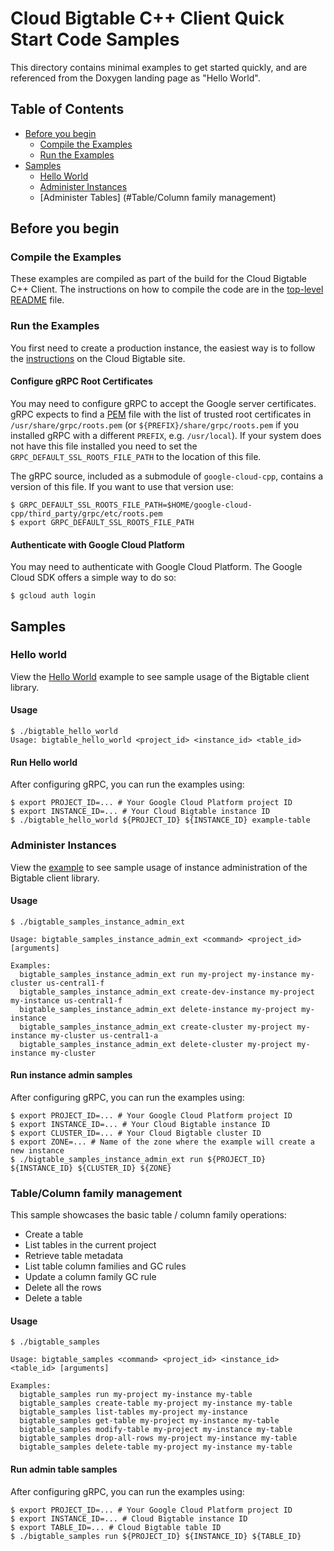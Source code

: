 # Cloud Bigtable C++ Client Quick Start Code Samples

This directory contains minimal examples to get started quickly, and are
referenced from the Doxygen landing page as "Hello World".

## Table of Contents

- [Before you begin](#before-you-begin)
  - [Compile the Examples](#compile-the-examples)  
  - [Run the Examples](#run-the-examples)
- [Samples](#samples)
  - [Hello World](#hello-world)
  - [Administer Instances](#administer-instances)
  - [Administer Tables] (#Table/Column family management)

## Before you begin

### Compile the Examples

These examples are compiled as part of the build for the Cloud Bigtable C++
Client.  The instructions on how to compile the code are in the
[top-level README](../../README.md) file.

### Run the Examples

You first need to create a production instance, the easiest way is to
follow the
[instructions](https://cloud.google.com/bigtable/docs/creating-instance)
on the Cloud Bigtable site.

#### Configure gRPC Root Certificates

You may need to configure gRPC to accept the Google server certificates.
gRPC expects to find a
[PEM](https://en.wikipedia.org/wiki/Privacy-enhanced_Electronic_Mail) file
with the list of trusted root certificates in `/usr/share/grpc/roots.pem`
(or `${PREFIX}/share/grpc/roots.pem` if you installed gRPC with a different
`PREFIX`, e.g. `/usr/local`).  If your system does not have this file installed
you need to set the `GRPC_DEFAULT_SSL_ROOTS_FILE_PATH` to the location of this
file.

The gRPC source, included as a submodule of `google-cloud-cpp`, contains
a version of this file. If you want to use that version use:

```console
$ GRPC_DEFAULT_SSL_ROOTS_FILE_PATH=$HOME/google-cloud-cpp/third_party/grpc/etc/roots.pem
$ export GRPC_DEFAULT_SSL_ROOTS_FILE_PATH
```

#### Authenticate with Google Cloud Platform

You may need to authenticate with Google Cloud Platform. The Google Cloud SDK
offers a simple way to do so:

```console
$ gcloud auth login
```

## Samples

### Hello world

View the [Hello World][hello_world_code] example to see sample usage of the Bigtable client library.

#### Usage

```console
$ ./bigtable_hello_world
Usage: bigtable_hello_world <project_id> <instance_id> <table_id>
```

#### Run Hello world
After configuring gRPC, you can run the examples using:

```console
$ export PROJECT_ID=... # Your Google Cloud Platform project ID
$ export INSTANCE_ID=... # Your Cloud Bigtable instance ID
$ ./bigtable_hello_world ${PROJECT_ID} ${INSTANCE_ID} example-table
```

### Administer Instances

View the [example][instance_admin_code] to see sample usage of instance administration of
the Bigtable client library.

#### Usage

```console
$ ./bigtable_samples_instance_admin_ext

Usage: bigtable_samples_instance_admin_ext <command> <project_id> [arguments]

Examples:
  bigtable_samples_instance_admin_ext run my-project my-instance my-cluster us-central1-f
  bigtable_samples_instance_admin_ext create-dev-instance my-project my-instance us-central1-f
  bigtable_samples_instance_admin_ext delete-instance my-project my-instance
  bigtable_samples_instance_admin_ext create-cluster my-project my-instance my-cluster us-central1-a
  bigtable_samples_instance_admin_ext delete-cluster my-project my-instance my-cluster
```

#### Run instance admin samples

After configuring gRPC, you can run the examples using:

```console
$ export PROJECT_ID=... # Your Google Cloud Platform project ID
$ export INSTANCE_ID=... # Your Cloud Bigtable instance ID
$ export CLUSTER_ID=... # Your Cloud Bigtable cluster ID
$ export ZONE=... # Name of the zone where the example will create a new instance
$ ./bigtable_samples_instance_admin_ext run ${PROJECT_ID} ${INSTANCE_ID} ${CLUSTER_ID} ${ZONE}
```

[hello_world_code]: bigtable_hello_world.cc
[instance_admin_code]: bigtable_samples_instance_admin_ext.cc

### Table/Column family management

This sample showcases the basic table / column family operations:

- Create a table
- List tables in the current project
- Retrieve table metadata
- List table column families and GC rules
- Update a column family GC rule
- Delete all the rows
- Delete a table

#### Usage

```console
$ ./bigtable_samples

Usage: bigtable_samples <command> <project_id> <instance_id> <table_id> [arguments]

Examples:
  bigtable_samples run my-project my-instance my-table 
  bigtable_samples create-table my-project my-instance my-table
  bigtable_samples list-tables my-project my-instance
  bigtable_samples get-table my-project my-instance my-table
  bigtable_samples modify-table my-project my-instance my-table
  bigtable_samples drop-all-rows my-project my-instance my-table
  bigtable_samples delete-table my-project my-instance my-table  
```
#### Run admin table samples
After configuring gRPC, you can run the examples using:

```console
$ export PROJECT_ID=... # Your Google Cloud Platform project ID
$ export INSTANCE_ID=... # Cloud Bigtable instance ID
$ export TABLE_ID=... # Cloud Bigtable table ID
$ ./bigtable_samples run ${PROJECT_ID} ${INSTANCE_ID} ${TABLE_ID}
```

[hello_world_code]: bigtable_hello_world.cc
[instance_admin_code]: bigtable_samples_instance_admin.cc
[table_admin_code]: bigtable_samples.cc
